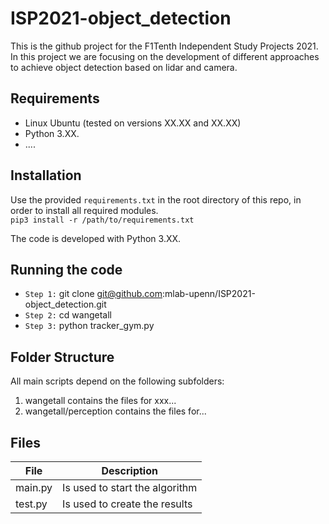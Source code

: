 # ISP2021-object_detection
This is the github project for the F1Tenth Independent Study Projects 2021. In this project we are focusing on the development of different approaches to achieve object detection based on lidar and camera.

## Requirements
- Linux Ubuntu (tested on versions XX.XX and XX.XX)
- Python 3.XX.
- ....

## Installation
Use the provided `requirements.txt` in the root directory of this repo, in order to install all required modules.\
`pip3 install -r /path/to/requirements.txt`

The code is developed with Python 3.XX.

## Running the code
* `Step 1:` git clone git@github.com:mlab-upenn/ISP2021-object_detection.git
* `Step 2:` cd wangetall
* `Step 3:` python tracker_gym.py 



## Folder Structure

All main scripts depend on the following subfolders:

1. wangetall contains the files for xxx...
2. wangetall/perception contains the files for...


## Files
| File | Description |
|----|----|
main.py   | Is used to start the algorithm
test.py | Is used to create the results

